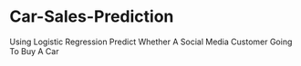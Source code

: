 # Car-Sales-Prediction
Using Logistic Regression Predict Whether A Social Media Customer Going To Buy  A Car 

